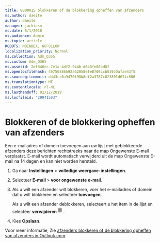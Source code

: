 ```yaml
---
title: 8000015 blokkeren of de blokkering opheffen van afzenders
ms.author: daeite
author: daeite
manager: jackiesm
ms.date: 5/1/2018
ms.audience: Admin
ms.topic: article
ROBOTS: NOINDEX, NOFOLLOW
localization_priority: Normal
ms.collection: Adm_O365
ms.custom: Adm_O365
ms.assetid: 2ef840ec-7e1a-4df2-944b-d643fe08bd8f
ms.openlocfilehash: 49750888b92a62058efe8f09ccb03930afae43f5
ms.sourcegitcommit: dd43cc0a9470f98b8ef2a3787c823801d674c666
ms.translationtype: MT
ms.contentlocale: nl-NL
ms.lasthandoff: 02/12/2019
ms.locfileid: "29941503"
---
```

# <a name="block-or-unblock-senders"></a>Blokkeren of de blokkering opheffen van afzenders

Een e-mailadres of domein toevoegen aan uw lijst met geblokkeerde afzenders deze berichten rechtstreeks naar de map Ongewenste E-mail verplaatst. E-mail wordt automatisch verwijderd uit de map Ongewenste E-mail na 14 dagen en kan niet worden hersteld.
  
1. Ga naar **Instellingen** \> **volledige weergave-instellingen**. 
    
2. Selecteer **E-mail** \> **voor ongewenste e-mail**. 
    
3. Als u wilt een afzender wilt blokkeren, voer het e-mailadres of domein dat u wilt blokkeren en selecteer **toevoegen**. 
    
    Als u wilt een afzender deblokkeren, selecteert u het item in de lijst en selecteer **verwijderen**![verwijderen](media/deb47846-8483-4f9d-813a-fc8fe288b583.png).
    
4. Kies **Opslaan**. 
    
Voor meer informatie, Zie [afzenders blokkeren of de blokkering opheffen van afzenders in Outlook.com](https://go.microsoft.com/fwlink/p/?linkid=873133).
  

